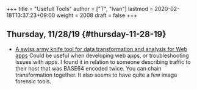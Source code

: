 +++
title = "Usefull Tools"
author = ["T", "Ivan"]
lastmod = 2020-02-18T13:37:23+09:00
weight = 2008
draft = false
+++

## Thursday, 11/28/19 {#thursday-11-28-19}

-   [A swiss army knife tool for data transformation and analysis for
    Web apps](https://gchq.github.io/CyberChef/)
    Could be useful when developing web apps, or troubleshooting
    issues with apps. I found it in relation to someone describing
    traffic to their host that was BASE64 encoded twice. You can
    chain transformation together. It also seems to have quite a few
    image forensic tools.
